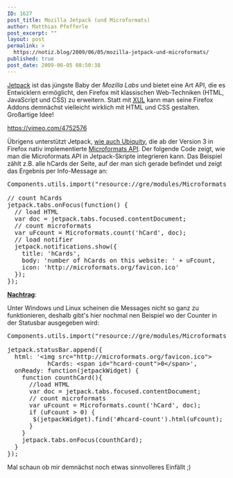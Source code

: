 ```yaml
---
ID: 1627
post_title: Mozilla Jetpack (und Microformats)
author: Matthias Pfefferle
post_excerpt: ""
layout: post
permalink: >
  https://notiz.blog/2009/06/05/mozilla-jetpack-und-microformats/
published: true
post_date: 2009-06-05 08:50:38
---
```

<a href="https://jetpack.mozillalabs.com">Jetpack</a> ist das jüngste Baby der <em>Mozilla Labs</em> und bietet eine Art API, die es Entwicklern ermöglicht, den Firefox mit klassischen Web-Techniken (HTML, JavaScript und CSS) zu erweitern. Statt mit <abbr title="XML User Interface Language"><a href="http://www.mozilla.org/projects/xul/">XUL</a></abbr> kann man seine Firefox Addons demnächst vielleicht wirklich mit HTML und CSS gestalten. Großartige Idee!

https://vimeo.com/4752576

Übrigens unterstützt Jetpack, <a href="https://notiz.blog/2008/09/16/ubiquity-und-microformats/">wie auch Ubiquity</a>, die ab der Version 3 in Firefox nativ implementierte <a href="https://developer.mozilla.org/En/Using_microformats">Microformats API</a>. Der folgende Code zeigt, wie man die Microformats API in Jetpack-Skripte integrieren kann. Das Beispiel zählt z.B. alle hCards der Seite, auf der man sich gerade befindet und zeigt das Ergebnis per Info-Message an:

<pre>Components.utils.import("resource://gre/modules/Microformats.js");

// count hCards
jetpack.tabs.onFocus(function() {
  // load HTML
  var doc = jetpack.tabs.focused.contentDocument;
  // count microformats
  var uFcount = Microformats.count('hCard', doc);
  // load notifier
  jetpack.notifications.show({
    title: 'hCards',
    body: 'number of hCards on this website: ' + uFcount,
    icon: 'http://microformats.org/favicon.ico'
  });
});</pre>

<ins datetime="2009-06-05T10:24:01+00:00"><strong>Nachtrag</strong></ins>:

Unter Windows und Linux scheinen die Messages nicht so ganz zu funktionieren, deshalb gibt's hier nochmal nen Beispiel wo der Counter in der Statusbar ausgegeben wird:

<pre>Components.utils.import("resource://gre/modules/Microformats.js");

jetpack.statusBar.append({
  html: '&lt;img src="http://microformats.org/favicon.ico"&gt;
           hCards: &lt;span id="hcard-count"&gt;0&lt;/span&gt;',
  onReady: function(jetpackWidget) {
    function counthCard(){
      //load HTML
      var doc = jetpack.tabs.focused.contentDocument;
      // count microformats
      var uFcount = Microformats.count('hCard', doc);
      if (uFcount > 0) {
       $(jetpackWidget).find('#hcard-count').html(uFcount);
      }
    }
    jetpack.tabs.onFocus(counthCard);
  }
});</pre>

Mal schaun ob mir demnächst noch etwas sinnvolleres Einfällt ;)
